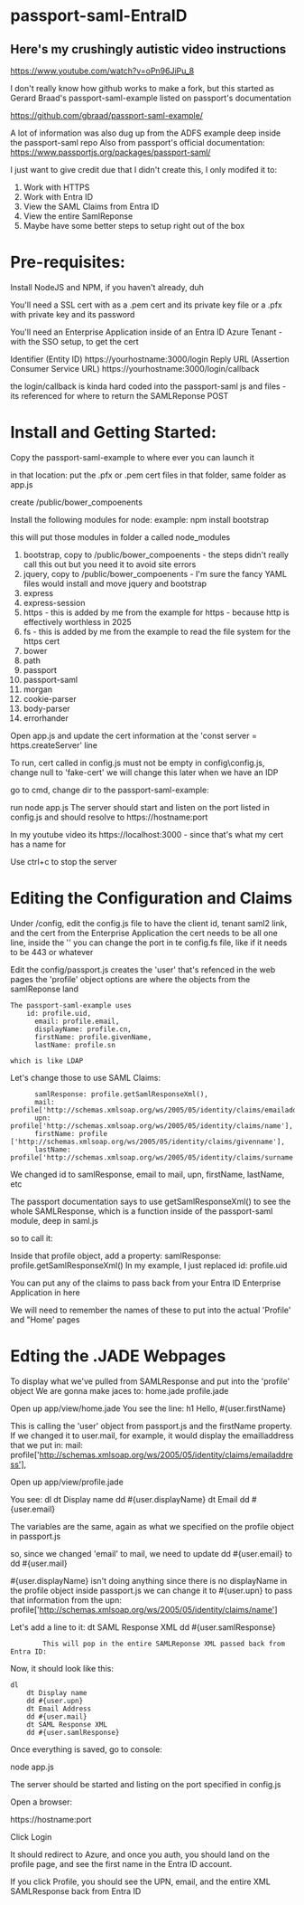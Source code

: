 # passport-saml-EntraID
## Here's my crushingly autistic video instructions
https://www.youtube.com/watch?v=oPn96JiPu_8

I don't really know how github works to make a fork, but this started as Gerard Braad's passport-saml-example listed on passport's documentation

https://github.com/gbraad/passport-saml-example/

A lot of information was also dug up from the ADFS example deep inside the passport-saml repo
Also from passport's official documentation: https://www.passportjs.org/packages/passport-saml/

I just want to give credit due that I didn't create this, I only modifed it to:
1. Work with HTTPS
2. Work with Entra ID
3. View the SAML Claims from Entra ID
4. View the entire SamlReponse
5. Maybe have some better steps to setup right out of the box

# Pre-requisites: 
Install NodeJS and NPM, if you haven't already, duh

You'll need a SSL cert with as a .pem cert and its private key file 
	or a .pfx with private key and its password

You'll need an Enterprise Application inside of an Entra ID Azure Tenant - with the SSO setup, to get the cert

Identifier (Entity ID)
https://yourhostname:3000/login
Reply URL (Assertion Consumer Service URL)
https://yourhostname:3000/login/callback

the login/callback is kinda hard coded into the passport-saml js and files - its referenced for where to return the SAMLReponse POST

# Install and Getting Started:
Copy the passport-saml-example to where ever you can launch it

in that location:
put the .pfx or .pem cert files in that folder, same folder as app.js

create /public/bower_compoenents

Install the following modules for node:
example: npm install bootstrap

this will put those modules in folder a called node_modules

1. bootstrap, copy to /public/bower_compoenents - the steps didn't really call this out but you need it to avoid site errors
2. jquery, copy to /public/bower_compoenents - I'm sure the fancy YAML files would install and move jquery and bootstrap
3. express
4. express-session
5. https - this is added by me from the example for https - because http is effectively worthless in 2025
6. fs - this is added by me from the example to read the file system for the https cert
7. bower
8. path
9. passport
10. passport-saml
11. morgan
12. cookie-parser
13. body-parser
14. errorhander

Open app.js and update the cert information at the 'const server = https.createServer' line

To run, cert called in config.js must not be empty
in config\config.js, change null to 'fake-cert'
	we will change this later when we have an IDP

go to cmd, change dir to the passport-saml-example:

run node app.js
The server should start and listen on the port listed in config.js
and should resolve to https://hostname:port

In my youtube video its https://localhost:3000 - since that's what my cert has a name for

Use ctrl+c to stop the server

# Editing the Configuration and Claims

Under /config, edit the config.js file to have the client id, tenant saml2 link, and the cert from the Enterprise Application
	the cert needs to be all one line, inside the ''
	you can change the port in te config.fs file, like if it needs to be 443 or whatever

Edit the config/passport.js
	creates the 'user' that's refenced in the web pages
	the 'profile' object options are where the objects from the samlReponse land
	
	The passport-saml-example uses 
	    id: profile.uid,
          email: profile.email,
          displayName: profile.cn,
          firstName: profile.givenName,
          lastName: profile.sn

	which is like LDAP

Let's change those to use SAML Claims:

          samlResponse: profile.getSamlResponseXml(),
          mail: profile['http://schemas.xmlsoap.org/ws/2005/05/identity/claims/emailaddress'],
          upn: profile['http://schemas.xmlsoap.org/ws/2005/05/identity/claims/name'],
          firstName: profile ['http://schemas.xmlsoap.org/ws/2005/05/identity/claims/givenname'],
          lastName: profile['http://schemas.xmlsoap.org/ws/2005/05/identity/claims/surname']

We changed id to samlResponse, email to mail, upn, firstName, lastName, etc

The passport documentation says to use getSamlResponseXml() to see the whole SAMLResponse, which is a function inside of the passport-saml module, deep in saml.js

so to call it:

Inside that profile object, add a property: samlResponse: profile.getSamlResponseXml()
In my example, I just replaced id: profile.uid

You can put any of the claims to pass back from your Entra ID Enterprise Application in here

We will need to remember the names of these to put into the actual 'Profile' and "Home' pages

# Edting the .JADE Webpages

To display what we've pulled from SAMLResponse and put into the 'profile' object
	We are gonna make jaces to:
 	home.jade
  	profile.jade
   
Open up app/view/home.jade
You see the line: h1 Hello, #{user.firstName}

This is calling the 'user' object from passport.js and the firstName property.
If we changed it to user.mail, for example, it would display the emailladdress that we put in: 
      mail: profile['http://schemas.xmlsoap.org/ws/2005/05/identity/claims/emailaddress'],

Open up app/view/profile.jade

You see: 	dl
		dt Display name
		dd #{user.displayName}
		dt Email
		dd #{user.email}

The variables are the same, again as what we specified on the profile object in passport.js

so, since we changed 'email' to mail, we need to update dd #{user.email} to dd #{user.mail}

#{user.displayName} isn't doing anything since there is no displayName in the profile object inside passport.js
we can change it to #{user.upn} to pass that information from the upn: profile['http://schemas.xmlsoap.org/ws/2005/05/identity/claims/name']

Let's add a line to it:
		dt SAML Response XML
		dd #{user.samlResponse}

            This will pop in the entire SAMLReponse XML passed back from Entra ID:

Now, it should look like this:

	dl
		dt Display name
		dd #{user.upn}
		dt Email Address
		dd #{user.mail}
		dt SAML Response XML
		dd #{user.samlResponse}

Once everything is saved, go to console:

node app.js

The server should be started and listing on the port specified in config.js

Open a browser:

https://hostname:port

Click Login

It should redirect to Azure, and once you auth, you should land on the profile page, and see the first name in the Entra ID account.

If you click Profile, you should see the UPN, email, and the entire XML SAMLResponse back from Entra ID
